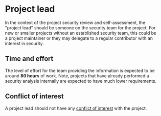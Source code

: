 # Project lead

In the context of the project security review and self-assessment, the
"project lead" should be someone on the security team for the project.  For new
or smaller projects without an established security team, this could be a
project maintainer or they may delegate to a regular contributor with an
interest in security.

## Time and effort

The level of effort for the team providing the information is expected to be
around **80 hours** of work.  Note, projects that have already performed a
security analysis internally are expected to have much lower requirements.

## Conflict of interest

A project lead should not have any [conflict of interest](./security-reviewer.md#conflict-of-interest) with the project.
